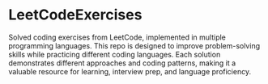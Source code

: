 # LeetCodeExercises
Solved coding exercises from LeetCode, implemented in multiple programming languages. This repo is designed to improve problem-solving skills while practicing different coding languages. Each solution demonstrates different approaches and coding patterns, making it a valuable resource for learning, interview prep, and language proficiency.
